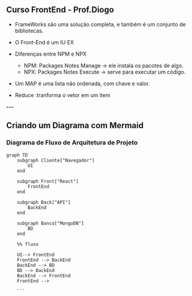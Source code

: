 ## Curso FrontEnd - Prof.Diogo

- FrameWorks são uma solução completa, e também é um conjunto de bibliotecas.

- O Front-End é um IU EX

- Diferenças entre NPM e NPX
    - NPM: Packages Notes Manage -> ele instala os pacotes de algo.
    - NPX: Packages Notes Execute -> serve para executar um código.

- Um MAP é uma lista não ordenada, com chave e valor.

- Reduce :tranforma o vetor em um item


**---**

## Criando um Diagrama com Mermaid


### Diagrama de Fluxo de Arquitetura de Projeto
```mermaid 
graph TD
    subgraph Cliente["Navegador"]
        UI
    end
    
    subgraph Front["React"]
        FrontEnd
    end
    
    subgraph Back["API"]
        BackEnd
    end
    
    subgraph Banco["MongoDB"]
        BD
    end

    %% fluxo

    UI--> FrontEnd
    FrontEnd --> BackEnd
    BackEnd --> BD
    BD --> BackEnd
    BackEnd --> FrontEnd
    FrontEnd -->

    ```
